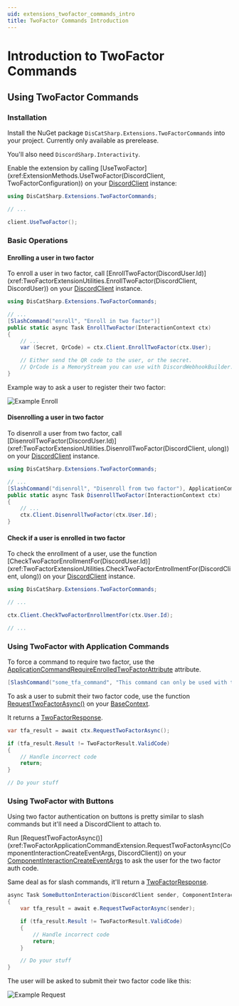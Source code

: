 ```yaml
---
uid: extensions_twofactor_commands_intro
title: TwoFactor Commands Introduction
---
```


# Introduction to TwoFactor Commands


## Using TwoFactor Commands

### Installation

Install the NuGet package `DisCatSharp.Extensions.TwoFactorCommands` into your project. Currently only available as prerelease.

You'll also need `DiscordSharp.Interactivity`.

Enable the extension by calling [UseTwoFactor](xref:ExtensionMethods.UseTwoFactor(DiscordClient, TwoFactorConfiguration)) on your [DiscordClient](xref:DisCatSharp.DiscordClient) instance:

```cs
using DisCatSharp.Extensions.TwoFactorCommands;

// ...

client.UseTwoFactor();
```

### Basic Operations

#### Enrolling a user in two factor

To enroll a user in two factor, call [EnrollTwoFactor(DiscordUser.Id)](xref:TwoFactorExtensionUtilities.EnrollTwoFactor(DiscordClient, DiscordUser)) on your [DiscordClient](xref:DisCatSharp.DiscordClient) instance.

```cs
using DisCatSharp.Extensions.TwoFactorCommands;

// ...
[SlashCommand("enroll", "Enroll in two factor")]
public static async Task EnrollTwoFactor(InteractionContext ctx)
{
    // ...
	var (Secret, QrCode) = ctx.Client.EnrollTwoFactor(ctx.User);

    // Either send the QR code to the user, or the secret.
    // QrCode is a MemoryStream you can use with DiscordWebhookBuilder.AddFile as example.
}
```

Example way to ask a user to register their two factor:

![Example Enroll](/images/two_factor_enrollment_message_example.png)

#### Disenrolling a user in two factor

To disenroll a user from two factor, call [DisenrollTwoFactor(DiscordUser.Id)](xref:TwoFactorExtensionUtilities.DisenrollTwoFactor(DiscordClient, ulong)) on your [DiscordClient](xref:DisCatSharp.DiscordClient) instance.

```cs
using DisCatSharp.Extensions.TwoFactorCommands;

// ...
[SlashCommand("disenroll", "Disenroll from two factor"), ApplicationCommandRequireEnrolledTwoFactor]
public static async Task DisenrollTwoFactor(InteractionContext ctx)
{
    // ...
	ctx.Client.DisenrollTwoFactor(ctx.User.Id);
}
```

#### Check if a user is enrolled in two factor

To check the enrollment of a user, use the function [CheckTwoFactorEnrollmentFor(DiscordUser.Id)](xref:TwoFactorExtensionUtilities.CheckTwoFactorEntrollmentFor(DiscordClient, ulong)) on your [DiscordClient](xref:DisCatSharp.DiscordClient) instance.


```cs
using DisCatSharp.Extensions.TwoFactorCommands;

// ...

ctx.Client.CheckTwoFactorEnrollmentFor(ctx.User.Id);

// ...
```

### Using TwoFactor with Application Commands

To force a command to require two factor, use the [ApplicationCommandRequireEnrolledTwoFactorAttribute](xref:DisCatSharp.ApplicationCommands.Attributes.ApplicationCommandRequireEnrolledTwoFactorAttribute) attribute.

```cs
[SlashCommand("some_tfa_command", "This command can only be used with tfa"), ApplicationCommandRequireEnrolledTwoFactor]
```

To ask a user to submit their two factor code, use the function [RequestTwoFactorAsync()](xref:DisCatSharp.Extensions.TwoFactorCommands.ApplicationCommands.TwoFactorApplicationCommandExtension.RequestTwoFactorAsync(DisCatSharp.ApplicationCommands.Context.BaseContext)) on your [BaseContext](xref:DisCatSharp.ApplicationCommands.Context.BaseContext).

It returns a [TwoFactorResponse](xref:DisCatSharp.Extensions.TwoFactorCommands.Entities.TwoFactorResponse).

```cs
var tfa_result = await ctx.RequestTwoFactorAsync();

if (tfa_result.Result != TwoFactorResult.ValidCode)
{
	// Handle incorrect code
    return;
}

// Do your stuff
```

### Using TwoFactor with Buttons

Using two factor authentication on buttons is pretty similar to slash commands but it'll need a DiscordClient to attach to.

Run [RequestTwoFactorAsync()](xref:TwoFactorApplicationCommandExtension.RequestTwoFactorAsync(ComponentInteractionCreateEventArgs, DiscordClient)) on your [ComponentInteractionCreateEventArgs](xref:DisCatSharp.EventArgs.ComponentInteractionCreateEventArgs) to ask the user for the two factor auth code.

Same deal as for slash commands, it'll return a [TwoFactorResponse](xref:DisCatSharp.Extensions.TwoFactorCommands.Entities.TwoFactorResponse).

```cs
async Task SomeButtonInteraction(DiscordClient sender, ComponentInteractionCreateEventArgs e)
{
    var tfa_result = await e.RequestTwoFactorAsync(sender);

    if (tfa_result.Result != TwoFactorResult.ValidCode)
    {
        // Handle incorrect code
        return;
    }

    // Do your stuff
}
```

The user will be asked to submit their two factor code like this:

![Example Request](/images/two_factor_request_example.png)
